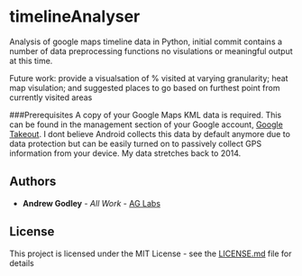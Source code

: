 # timelineAnalyser
Analysis of google maps timeline data in Python, initial commit contains a number of data preprocessing functions no visulations or meaningful output at this time.

Future work: provide a visualsation of % visited at varying granularity; heat map visulation; and suggested places to go based on furthest point from currently visited areas

###Prerequisites
A copy of your Google Maps KML data is required. This can be found in the management section of your Google account, [Google Takeout](https://takeout.google.com/settings/takeout). I dont believe Android collects this data by default anymore due to data protection but can be easily turned on to passively collect GPS information from your device. My data stretches back to 2014.

## Authors

* **Andrew Godley** - *All Work* - [AG Labs](https://github.com/AG-Labs)

## License

This project is licensed under the MIT License - see the [LICENSE.md](LICENSE.md) file for details
